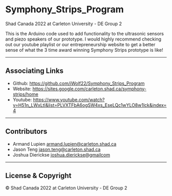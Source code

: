 # Symphony_Strips_Program
Shad Canada 2022 at Carleton University - DE Group 2

This is the Arduino code used to add functionality to the ultrasonic sensors and piezo speakers of our prototype.
I would highly recommend checking out our youtube playlist or our entrepreneurship website to get a better sense of what the 3 time award winning Symphony Strips prototype is like!

---

## Associating Links

 - Github: https://github.com/iWolf22/Symphony_Strips_Program
 - Website: https://sites.google.com/carleton.shad.ca/symphony-strips/home
 - Youtube: https://www.youtube.com/watch?v=H51n_LWxLtI&list=PLVXTFbA6ogSW4xs_EseLQc1wYLO8w1lck&index=4

---

## Contributors

- Armand Lupien <armand.lupien@carleton.shad.ca>
- Jason Teng <jason.teng@carleton.shad.ca>
- Joshua Dierickse <joshua.dierickse@gmailcom>

---

## License & Copyright

© Shad Canada 2022 at Carleton University - DE Group 2

